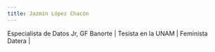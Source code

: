 ```yaml
---
title: Jazmín López Chacón
---
```

Especialista de Datos Jr, GF Banorte | Tesista en la UNAM | Feminista Datera |